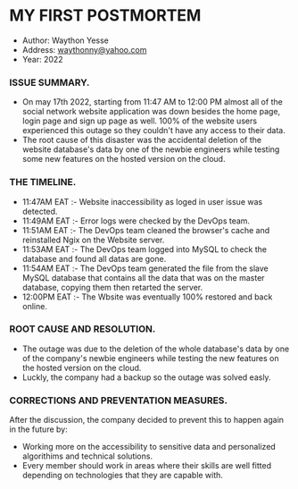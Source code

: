 # MY FIRST POSTMORTEM
 * Author: Waython Yesse
 * Address: waythonny@yahoo.com
 * Year: 2022

### ISSUE SUMMARY.
 * On may 17th 2022, starting from 11:47 AM to 12:00 PM almost all of the social network website application was down besides the home page, login page and sign up page as well. 100% of the website users experienced this outage so they couldn't have any access to their data.
 * The root cause of this disaster was the accidental deletion of the website database's data by one of the newbie engineers while testing some new features on the hosted version on the cloud.

### THE TIMELINE.
 * 11:47AM EAT :- Website inaccessibility as loged in user issue was detected.
 * 11:49AM EAT :- Error logs were checked by the DevOps team.
 * 11:51AM EAT :- The DevOps team cleaned the browser's cache and reinstalled Ngix on the Website server.
 * 11:53AM EAT :- The DevOps team logged into MySQL to check the database and found all datas are gone.
 * 11:54AM EAT :- The DevOps team generated the file from the slave MySQL database that contains all the data that was on the master database, copying them then retarted the server.
 * 12:00PM EAT :- The Wbsite was eventually 100% restored and back online.

 ### ROOT CAUSE AND RESOLUTION.
 * The outage was due to the deletion of the whole database's data by one of the company's newbie engineers while testing the new features on the hosted version on the cloud.
 * Luckly, the company had a backup so the outage was solved easly.

### CORRECTIONS AND PREVENTATION MEASURES.
After the discussion, the company decided to prevent this to happen again in the future by:
 * Working more on the accessibility to sensitive data and personalized algorithims and technical solutions.
 * Every member should work in areas where their skills are well fitted depending on technologies that they are capable with. 
